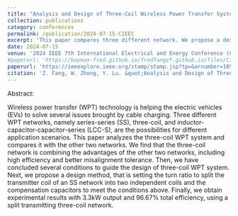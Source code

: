 ```yaml
---
title: "Analysis and Design of Three-Coil Wireless Power Transfer System with Split Transmitting Coils"
collection: publications
category: conferences
permalink: /publication/2024-07-15-CIEEC
excerpt: 'This paper compares three different network. We propose a design method for three-coil network WPT systems.'
date: 2024-07-15
venue: '2024 IEEE 7th International Electrical and Energy Conference (CIEEC)'
#paperurl: 'https://baymax-fred.github.io/fredfangzf.github.io/files/CIEEC_20240715.pdf'
paperurl: 'https://ieeexplore.ieee.org/stamp/stamp.jsp?tp=&arnumber=10583502'
citation: 'Z. Fang, W. Zhong, Y. Lu. &quot;Analysis and Design of Three-Coil Wireless Power Transfer System with Split Transmitting Coils,&quot; <i>2024 IEEE 7th International Electrical and Energy Conference (CIEEC)</i>, Harbin, China, 2024, doi: 10.1109/CIEEC60922.2024.10583502.'
---
```

Abstract:

Wireless power transfer (WPT) technology is helping the electric vehicles (EVs) to solve several issues brought by cable charging. Three different WPT networks, namely series-series (SS), three-coil, and inductor-capacitor-capacitor-series (LCC-S), are the possibilities for different application scenarios. This paper analyzes the three-coil WPT system and compares it with the other two networks. We find that the three-coil network is combining the advantages of the other two networks, including high efficiency and better misalignment tolerance. Then, we have concluded several conditions to guide the design of three-coil WPT system. Next, we propose a design method, that is setting the turn ratio to split the transmitter coil of an SS network into two independent coils and the compensation capacitors to meet the conditions above. Finally, we obtain experimental results with 3.3kW output and 96.67% total efficiency, using a split transmitting three-coil network.
